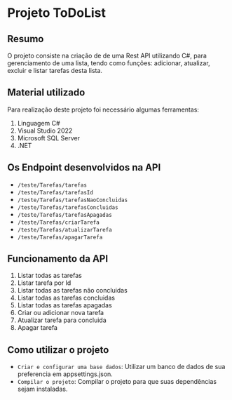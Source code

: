 # Projeto ToDoList
## Resumo

O projeto consiste na criação de de uma Rest API utilizando C#, para gerenciamento de uma lista, tendo como funções: adicionar, atualizar, excluir e listar tarefas desta lista.

## Material utilizado

Para realização deste projeto foi necessário algumas ferramentas:

 1. Linguagem C#
 2. Visual Studio 2022
 3. Microsoft SQL Server
 4. .NET

## Os Endpoint desenvolvidos na API

 - `/teste/Tarefas/tarefas`
 - `/teste/Tarefas/tarefasId`
 - `/teste/Tarefas/tarefasNaoConcluidas`
 - `/teste/Tarefas/tarefasConcluidas`
 - `/teste/Tarefas/tarefasApagadas`
 - `/teste/Tarefas/criarTarefa`
 - `/teste/Tarefas/atualizarTarefa`
 - `/teste/Tarefas/apagarTarefa`

## Funcionamento da API

 1. Listar todas as tarefas
 2. Listar tarefa por Id
 3. Listar todas as tarefas não concluidas
 4. Listar todas as tarefas concluidas
 5. Listar todas as tarefas apagadas
 6. Criar ou adicionar nova tarefa
 7. Atualizar tarefa para concluida
 8. Apagar tarefa

## Como utilizar o projeto

 - `Criar e configurar uma base dados`: Utilizar um banco de dados de sua preferencia em appsettings.json.
 - `Compilar o projeto`: Compilar o projeto para que suas dependências sejam instaladas.
